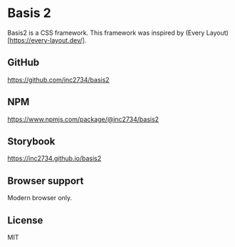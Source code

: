# Basis 2

Basis2 is a CSS framework. This framework was inspired by (Every Layout)[https://every-layout.dev/].

## GitHub
https://github.com/inc2734/basis2

## NPM
https://www.npmjs.com/package/@inc2734/basis2

## Storybook
https://inc2734.github.io/basis2

## Browser support
Modern browser only.

## License
MIT
